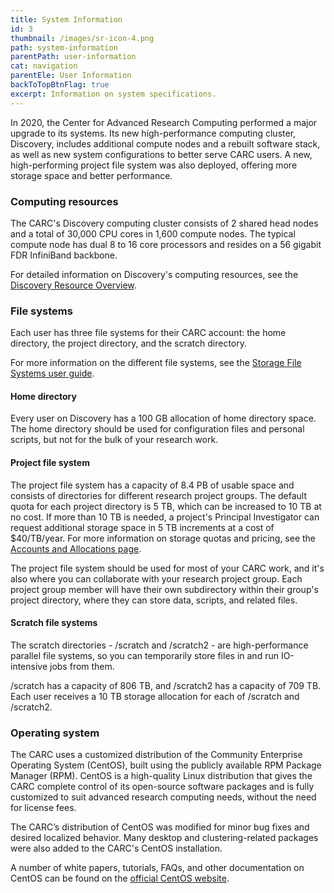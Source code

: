 ```yaml
---
title: System Information
id: 3
thumbnail: /images/sr-icon-4.png
path: system-information
parentPath: user-information
cat: navigation
parentEle: User Information
backToTopBtnFlag: true
excerpt: Information on system specifications. 
---
```


In 2020, the Center for Advanced Research Computing performed a major upgrade to its systems. Its new high-performance computing cluster, Discovery, includes additional compute nodes and a rebuilt software stack, as well as new system configurations to better serve CARC users. A new, high-performing project file system was also deployed, offering more storage space and better performance. 

### Computing resources

The CARC's Discovery computing cluster consists of 2 shared head nodes and a total of 30,000 CPU cores in 1,600 compute nodes. The typical compute node has dual 8 to 16 core processors and resides on a 56 gigabit FDR InfiniBand backbone.

For detailed information on Discovery's computing resources, see the [Discovery Resource Overview](/user-information/user-guides/high-performance-computing/discovery-resources).

<!-- For detailed information on the Endeavour [condo cluster](/user-information/ccp)'s computing resources, see the [Endeavour Resource Overview](/user-information/user-guides/high-performance-computing/endeavour-resources).-->

### File systems

Each user has three file systems for their CARC account: the home directory, the project directory, and the scratch directory.

For more information on the different file systems, see the [Storage File Systems user guide](/user-information/user-guides/data-management/storage-file-systems).

#### Home directory

Every user on Discovery has a 100 GB allocation of home directory space. The home directory should be used for configuration files and personal scripts, but not for the bulk of your research work.

#### Project file system

The project file system has a capacity of 8.4 PB of usable space and consists of directories for different research project groups. The default quota for each project directory is 5 TB, which can be increased to 10 TB at no cost. If more than 10 TB is needed, a project's Principal Investigator can request additional storage space in 5 TB increments at a cost of $40/TB/year. For more information on storage quotas and pricing, see the [Accounts and Allocations page](/user-information/accounts).

The project file system should be used for most of your CARC work, and it's also where you can collaborate with your research project group. Each project group member will have their own subdirectory within their group's project directory, where they can store data, scripts, and related files.

#### Scratch file systems

The scratch directories - /scratch and /scratch2 - are high-performance parallel file systems, so you can temporarily store files in and run IO-intensive jobs from them.

/scratch has a capacity of 806 TB, and /scratch2 has a capacity of 709 TB. Each user receives a 10 TB storage allocation for each of /scratch and /scratch2.

### Operating system

The CARC uses a customized distribution of the Community Enterprise Operating System (CentOS), built using the publicly available RPM Package Manager (RPM).  CentOS is a high-quality Linux distribution that gives the CARC complete control of its open-source software packages and is fully customized to suit advanced research computing needs, without the need for license fees.

The CARC’s distribution of CentOS was modified for minor bug fixes and desired localized behavior. Many desktop and clustering-related packages were also added to the CARC's CentOS installation.

A number of white papers, tutorials, FAQs, and other documentation on CentOS can be found on the [official CentOS website](https://www.centos.org/).
